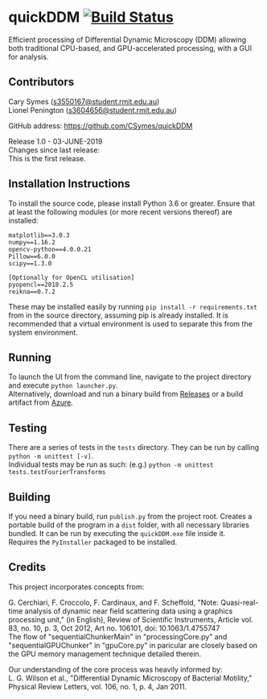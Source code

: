 # quickDDM [![Build Status](https://dev.azure.com/s3550167/quickDDM/_apis/build/status/CSymes.quickDDM?branchName=develop)](https://dev.azure.com/s3550167/quickDDM/_build/latest?definitionId=1&branchName=develop)
Efficient processing of Differential Dynamic Microscopy (DDM) allowing both
traditional CPU-based, and GPU-accelerated processing, with a GUI for analysis.

## Contributors
Cary Symes (s3550167@student.rmit.edu.au)  
Lionel Penington (s3604656@student.rmit.edu.au)

GitHub address: https://github.com/CSymes/quickDDM

Release 1.0 - 03-JUNE-2019  
Changes since last release:  
This is the first release.

## Installation Instructions
To install the source code, please install Python 3.6 or greater. Ensure that
at least the following modules (or more recent versions thereof) are installed:

```
matplotlib==3.0.3
numpy==1.16.2
opencv-python==4.0.0.21
Pillow==6.0.0
scipy==1.3.0

[Optionally for OpenCL utilisation]
pyopencl==2018.2.5
reikna==0.7.2
```

These may be installed easily by running `pip install -r requirements.txt`
from in the source directory, assuming pip is already installed.
It is recommended that a virtual environment is used to separate this from the
system environment.

## Running

To launch the UI from the command line, navigate to the project directory
and execute `python launcher.py`.  
Alternatively, download and run a binary build from
[Releases](https://github.com/CSymes/quickDDM/releases)
or a build artifact from [Azure](dev.azure.com/s3550167/quickDDM/_build).

## Testing

There are a series of tests in the `tests` directory.
They can be run by calling
`python -m unittest [-v]`.  
Individual tests may be run as such:
(e.g.) `python -m unittest tests.testFourierTransforms`

## Building

If you need a binary build, run `publish.py` from the project root.
Creates a portable build of the program in a `dist` folder, with all
necessary libraries bundled. It can be run by executing the `quickDDM.exe`
file inside it.  
Requires the `PyInstaller` packaged to be installed.

## Credits

This project incorporates concepts from:

G. Cerchiari, F. Croccolo, F. Cardinaux, and F. Scheffold, "Note:
Quasi-real-time analysis of dynamic near field scattering data using a graphics
processing unit," (in English), Review of Scientific Instruments, Article vol.
83, no. 10, p. 3, Oct 2012, Art no. 106101, doi: 10.1063/1.4755747  
The flow of "sequentialChunkerMain" in "processingCore.py" and
"sequentialGPUChunker" in "gpuCore.py" in paricular are
closely based on the GPU memory management technique detailed therein.

Our understanding of the core process was heavily informed by:  
L. G. Wilson et al., "Differential Dynamic Microscopy of Bacterial Motility,"
Physical Review Letters, vol. 106, no. 1, p. 4, Jan 2011.
